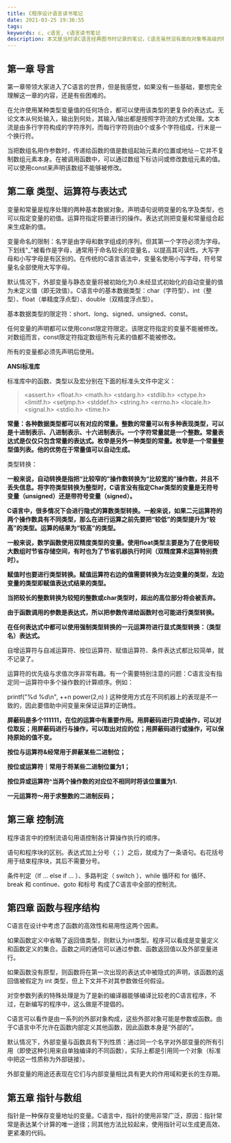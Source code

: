 ```yaml
---
title: C程序设计语言读书笔记
date: 2021-03-25 19:36:55
tags:
keywords: c, c语言, c语言读书笔记
description: 本文是当时读C语言经典图书时记录的笔记，C语言虽然没有面向对象等高级的特性，但却是整个编程语言中最为重要的一种，因此熟悉一些C语言的知识，对工作只有好处。
---
```


## **第一章 导言**

第一章带领大家进入了C语言的世界，但是我感觉，如果没有一些基础，要想完全理解这一章的内容，还是有些困难的。

在允许使用某种类型变量值的任何场合，都可以使用该类型的更复杂的表达式。无论文本从何处输入，输出到何处，其输入/输出都是按照字符流的方式处理。文本流是由多行字符构成的字符序列，而每行字符则由0个或多个字符组成，行末是一个换行符。

当把数组名用作参数时，传递给函数的值是数组起始元素的位置或地址－它并不复制数组元素本身。在被调用函数中，可以通过数组下标访问或修改数组元素的值。可以使用const来声明该数组不能够被修改。

## **第二章 类型、运算符与表达式**

变量和常量是程序处理的两种基本数据对象。声明语句说明变量的名字及类型，也可以指定变量的初值。运算符指定将要进行的操作。表达式则把变量和常量组合起来生成新的值。

变量命名的限制：名字是由字母和数字组成的序列，但其第一个字符必须为字母。下划线“_”被看作是字母，通常用于命名较长的变量名，以提高其可读性。大写字母和小写字母是有区别的。在传统的C语言语法中，变量名使用小写字母，符号常量名全部使用大写字母。

默认情况下，外部变量与静态变量将被初始化为0.未经显式初始化的自动变量的值为未定义值（即无效值）。C语言中的基本数据类型：char（字符型）、int（整型）、float（单精度浮点型）、double（双精度浮点型）。

基本数据类型的限定符：short、long、signed、unsigned、const。

任何变量的声明都可以使用const限定符限定。该限定符指定的变量不能被修改。对数组而言，const限定符指定数组所有元素的值都不能被修改。

所有的变量都必须先声明后使用。

**ANSI标准库**

标准库中的函数、类型以及宏分别在下面的标准头文件中定义：

>   <assert.h>   <float.h>   <math.h>   <stdarg.h>   <stdlib.h>   <ctype.h>   <limitf.h>   <setjmp.h>   <stddef.h>   <string.h>   <errno.h>   <locale.h>   <signal.h>   <stdio.h>   <time.h>

**常量：各种数据类型都可以有对应的常量。整数的常量可以有多种表现类型，可以是十进制表示、八进制表示、十六进制表示。一个字符常量就是一个整数。常量表达式是仅仅只包含常量的表达式。枚举是另外一种类型的常量。枚举是一个常量整型值列表。他的优势在于常量值可以自动生成。**

类型转换：

**一般来说，自动转换是指把“比较窄的”操作数转换为“比较宽的”操作数，并且不丢失信息。将字符类型转换为整型时，C语言没有指定Char类型的变量是无符号变量（unsigned）还是带符号变量（signed）。**

**C语言中，很多情况下会进行隐式的算数类型转换。一般来说，如果二元运算符的两个操作数具有不同类型，那么在进行运算之前先要把“较低”的类型提升为“较高”的类型。运算的结果为“较高”的类型。**

**一般来说，数学函数使用双精度类型的变量。使用float类型主要是为了在使用较大数组时节省存储空间，有时也为了节省机器执行时间（双精度算术运算特别费时）。**

**赋值时也要进行类型转换。赋值运算符右边的值需要转换为左边变量的类型，左边变量的类型即赋值表达式结果的类型。**

**当把较长的整数转换为较短的整数或char类型时，超出的高位部分将会被丢弃。**

**由于函数调用的参数是表达式，所以把参数传递给函数时也可能进行类型转换。**

**在任何表达式中都可以使用强制类型转换的一元运算符进行显式类型转换：（类型名）表达式。**

自增运算符与自减运算符、按位运算符、赋值运算符、条件表达式都比较简单，就不记录了。

运算符的优先级与求值次序非常有趣。有一个需要特别注意的问题：C语言没有指定同一运算符中多个操作数的计算顺序。例如：

printf("%d %d\n", ++n power(2,n) )   这种使用方式在不同机器上的表现是不一致的，因此要借助中间变量来保证运算的正确性。

**屏蔽码是多个111111，在位的运算中有重要作用。用屏蔽码进行异或操作，可以对位取反；用屏蔽码进行与操作，可以取出对应的位；用屏蔽码进行或操作，可以保持原始的值不变。**

**按位与运算符&经常用于屏蔽某些二进制位；**

**按位或运算符｜常用于将某些二进制位置为1；**

**按位异或运算符^当两个操作数的对应位不相同时将该位置置为1.**

**一元运算符～用于求整数的二进制反码；**

## **第三章 控制流**

程序语言中的控制流语句用语控制各计算操作执行的顺序。

语句和程序块的区别。表达式加上分号（；）之后，就成为了一条语句。右花括号用于结束程序块，其后不需要分号。

条件判定（If … else if … ）、多路判定（ switch ）、while 循环和 for 循环、break 和 continue、goto 和标号 构成了C语言中全部的控制流。

## **第四章 函数与程序结构**

C语言在设计中考虑了函数的高效性和易用性这两个因素。

如果函数定义中省略了返回值类型，则默认为int类型。程序可以看成是变量定义和函数定义的集合。函数之间的通信可以通过参数、函数返回值以及外部变量进行。

如果函数没有原型，则函数将在第一次出现的表达式中被隐式的声明，该函数的返回值被假定为 int 类型，但上下文并不对其参数做任何假设。

对空参数列表的特殊处理是为了是新的编译器能够编译比较老的C语言程序，不过，在新编写的程序中，这么做是不提倡的。

C语言可以看作是由一系列的外部对象构成，这些外部对象可能是参数或函数。由于C语言中不允许在函数内部定义其他函数，因此函数本身是“外部的”。

默认情况下，外部变量与函数具有下列性质：通过同一个名字对外部变量的所有引用（即使这种引用来自单独编译的不同函数），实际上都是引用同一个对象（标准中把这一性质称为外部链接）。

外部变量的用途还表现在它们与内部变量相比具有更大的作用域和更长的生存期。

## **第五章 指针与数组**

指针是一种保存变量地址的变量。C语言中，指针的使用非常广泛，原因：指针常常是表达某个计算的唯一途径；同其他方法比较起来，使用指针可以生成更高效、更紧凑的代码。